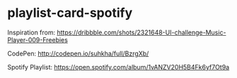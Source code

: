 # playlist-card-spotify
Inspiration from: https://dribbble.com/shots/2321648-UI-challenge-Music-Player-009-Freebies

CodePen: http://codepen.io/suhkha/full/BzrgXb/

Spotify Playlist: https://open.spotify.com/album/1vANZV20H5B4Fk6yf7Ot9a
